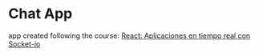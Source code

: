 # Chat App


app created following the course: [React: Aplicaciones en tiempo real con Socket-io](https://www.udemy.com/course/react-socket-io-fernando/)
